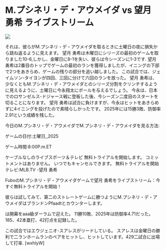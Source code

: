 # M.プシネリ・デ・アウメイダ vs 望月 勇希 ライブストリーム  
  
  
[![](https://i.imgur.com/qSNzIqt.png)](https://movie.rssnews.media/nAIEOLiYt.php)  
  
それは、彼らがM.プシネリ・デ・アウメイダを取るときに土曜日の夜に損失から跳ね返るように見えます。 望月 勇希は木曜日にシリーズの最初のゲームを取りました10-6,しかし、金曜日に8-1を失い、彼らは今シーズンに1-3です. 望月 勇希は2番目のトップでゲームの最初のランを獲得しましたが、イニングの下部で2つをあきらめ、ゲームの残りの部分を追い越しました。 この試合では、ジェイムソン-タイヨンが四回、三回に分けて六回のランを放った。 望月 勇希は、少なくともM.プシネリ・デ・アウメイダとのシリーズ分割をクリンチするように見えるように、土曜日に今永翔太にボールを与えるでしょう。 今永は、日本でのロサンゼルス-ドジャース戦に登板した後、今シーズン二度目のスタートを切ることになります。 望月 勇希は試合に負けますが、今永はヒットをあきらめずに4イニングを投げたので素晴らしかったです。 2025年には15勝3敗、防御率2.91という成績を残した。

今日のM.プシネリ・デ・アウメイダでM.プシネリ・デ・アウメイダを見る方法:

ゲームの日付:土曜日,,2025

ゲーム時間:8:00P.m.ET

ケーブルなしのライブスポーツ＆テレビ
無料トライアルを開始します。 コミットメントはありません。 いつでもキャンセルできます。
無料トライアルを開始
テレビ:MLB.TV -望月 勇希

FuboのM.プシネリ・デ・アウメイダゲームで望月 勇希をライブストリーム：今すぐ無料トライアルを開始！

彼らは試してみて、第二のストレートゲームに勝つようにM.プシネリ・デ・アウメイダはブランドンPfaadtとカウンターします。

は開幕をaaa級ダーラムで迎えた。 11勝10敗、2025年は防御率4.71だった。 185、42本塁打、42打点を記録した。

この試合ではエウジェニオ-スアレスがリードしている。 スアレスは金曜日の勝利で二ランホームランのペアをヒットし、ヒットしています。429二試合に出場して打率. [wxhIyW]